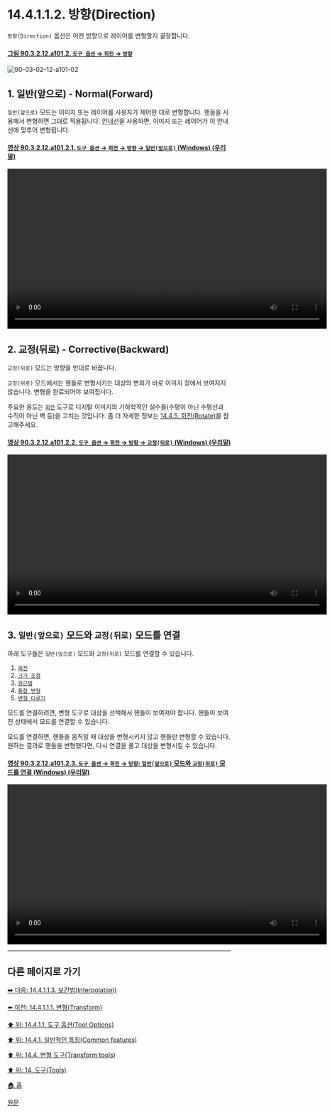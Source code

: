 # 14.4.1.1.2. 방향(Direction)
`방향(Direction)` 옵션은 어떤 방향으로 레이어를 변형할지 결정합니다.

<a id="90-03-02-12-a101-02"></a>

#### [그림 90.3.2.12.a101.2. `도구 옵션` → `회전` → `방향`](./90-03-02-12-rotate.md#90-03-02-12-a101-02)
![90-03-02-12-a101-02](https://github.com/wonder13662/gimp/assets/15767104/28b7c911-b98e-421f-92dc-8c311697c1e0)

## 1. 일반(앞으로) - Normal(Forward)
`일반(앞으로)` 모드는 이미지 또는 레이어를 사용자가 제어한 대로 변형합니다. 핸들을 사용해서 변형하면 그대로 적용됩니다.
[안내선](./14-04-01-01-07-guides.md)을 사용하면, 이미지 또는 레이어가 이 안내선에 맞추어 변형됩니다.

<a id="90-03-02-12-a101-02-01"></a>

#### [영상 90.3.2.12.a101.2.1. `도구 옵션` → `회전` → `방향` → `일반(앞으로)` (Windows) (우리말)](./90-03-02-12-rotate.md#90-03-02-12-a101-02-01)
<video controls="controls" width="720" src="https://github.com/wonder13662/gimp/assets/15767104/68354cae-82e9-4430-9165-de6e590ed1dd"></video>

## 2. 교정(뒤로) - Corrective(Backward)
`교정(뒤로)` 모드는 방향을 반대로 바꿉니다.

`교정(뒤로)` 모드에서는 핸들로 변형시키는 대상의 변화가 바로 이미지 창에서 보여지지 않습니다. 변형을 완료되어야 보여집니다.

주요한 용도는 [`회전`](./14-04-05-00-rotate.md) 도구로 디지털 이미지의 기하학적인 실수들(수평이 아닌 수평선과 수직이 아닌 벽 등)을 고치는 것입니다. 좀 더 자세한 정보는 [14.4.5. 회전(Rotate)](./14-04-05-00-rotate.md)를 참고해주세요.

<a id="90-03-02-12-a101-02-02"></a>

#### [영상 90.3.2.12.a101.2.2. `도구 옵션` → `회전` → `방향` → `교정(뒤로)` (Windows) (우리말)](./90-03-02-12-rotate.md#90-03-02-12-a101-02-02)
<video controls="controls" width="720" src="https://github.com/wonder13662/gimp/assets/15767104/08de6654-7ee3-4102-bbde-d4db5a7e294c"></video>

## 3. `일반(앞으로)` 모드와 `교정(뒤로)` 모드를 연결
아래 도구들은 `일반(앞으로)` 모드와 `교정(뒤로)` 모드를 연결할 수 있습니다.

1. [`회전`](./14-04-05-00-rotate.md)
2. [`크기 조절`](./14-04-06-00-scale.md)
3. [`원근법`](./14-04-08-perspective.md)
4. [`통합 변형`](./14-04-10-unified-transform.md)
5. [`변형 다루기`](./14-04-11-handle-transform.md)

모드를 연결하려면, 변형 도구로 대상을 선택해서 핸들이 보여져야 합니다. 핸들이 보여진 상태에서 모드를 연결할 수 있습니다.

모드를 연결하면, 핸들을 움직일 때 대상을 변형시키지 않고 핸들만 변형할 수 있습니다. 원하는 결과로 핸들을 변형했다면, 다시 연결을 풀고 대상을 변형시킬 수 있습니다. 

<a id="90-03-02-12-a101-02-03"></a>

#### [영상 90.3.2.12.a101.2.3. `도구 옵션` → `회전` → `방향`: `일반(앞으로)` 모드와 `교정(뒤로)` 모드를 연결 (Windows) (우리말)](./90-03-02-12-rotate.md#90-03-02-12-a101-02-03)
<video controls="controls" width="720" src="https://github.com/wonder13662/gimp/assets/15767104/8582365b-6417-4e56-93ea-0f4f48fb437f"></video>

***

## 다른 페이지로 가기

[➡️ 다음: 14.4.1.1.3. 보간법(Interpolation)](./14-04-01-01-03-interpolation.md)

[⬅️ 이전: 14.4.1.1.1. 변형(Transform)](./14-04-01-01-01-transform.md)

[⬆️ 위: 14.4.1.1. 도구 옵션(Tool Options)](./14-04-01-01-00-tool_options.md)

[⬆️ 위: 14.4.1. 일반적인 특징(Common features)](./14-04-01-00-common-features.md)

[⬆️ 위: 14.4. 변형 도구(Transform tools)](./14-04-00-transform-tools.md)

[⬆️ 위: 14. 도구(Tools)](./14-00-tools.md)

[🏠 홈](./00-home.md)

[원문](https://docs.gimp.org/2.10/ko/gimp-tools-transform.html#direction-option)